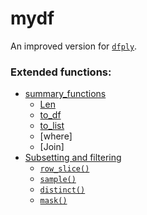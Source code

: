 # mydf

An improved version for [`dfply`](https://github.com/kieferk/dfply).

### Extended functions:

- [summary_functions](#selecting-and-dropping)
  - [Len](#select-and-drop-functions)
  - [to_df](#selection-using-the-inversion--operator-on-symbolic-columns)
  - [to_list](#selection-filter-functions)
  - [where]
  - [Join]
- [Subsetting and filtering](#subsetting-and-filtering)
  - [`row_slice()`](#row_slice)
  - [`sample()`](#sample)
  - [`distinct()`](#distinct)
  - [`mask()`](#mask)

